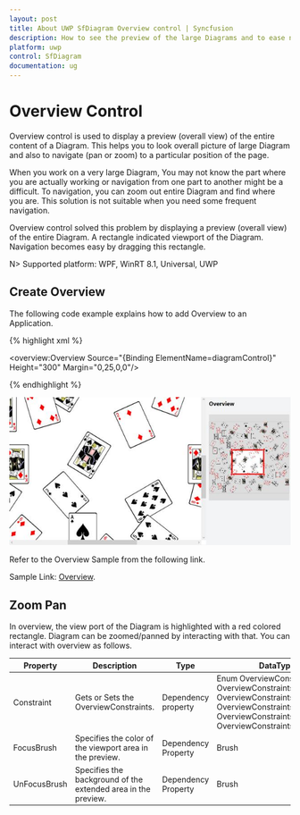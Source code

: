 ```yaml
---
layout: post
title: About UWP SfDiagram Overview control | Syncfusion
description: How to see the preview of the large Diagrams and to ease navigations within that Diagram?
platform: uwp
control: SfDiagram
documentation: ug
---
```


# Overview Control

Overview control is used to display a preview (overall view) of the entire content of a Diagram. This helps you to look overall picture of large Diagram and also to navigate (pan or zoom) to a particular position of the page.

When you work on a very large Diagram, You may not know the part where you are actually working or navigation from one part to another might be a difficult. To navigation, you can zoom out entire Diagram and find where you are. This solution is not suitable when you need some frequent navigation.

Overview control solved this problem by displaying a preview (overall view) of the entire Diagram. A rectangle indicated viewport of the Diagram. Navigation becomes easy by dragging this rectangle.

N> Supported platform: WPF, WinRT 8.1, Universal, UWP


## Create Overview

The following code example explains how to add Overview to an Application.

{% highlight xml %}

<!--Initializes the overview control-->
<overview:Overview Source="{Binding ElementName=diagramControl}" Height="300" Margin="0,25,0,0"/>
	
{% endhighlight %}	

![Overview control](Overview-Control_images/Overview-Control_img1.jpeg)

Refer to the Overview Sample from the following link.

Sample Link: [Overview](http://www.syncfusion.com/downloads/support/directtrac/215887/ze/Overview_Sample-1338316743).

## Zoom Pan
In overview, the view port of the Diagram is highlighted with a red colored rectangle. Diagram can be zoomed/panned by interacting with that. You can interact with overview as follows.

| Property | Description | Type | DataType |
|---|---|---|---|
| Constraint | Gets or Sets the OverviewConstraints. | Dependency property | Enum OverviewConstraints  OverviewConstraints.None OverviewConstraints.Pan OverviewConstraints.TapFocus OverviewConstraints.DrawFocus OverviewConstraints.Zoom |
| FocusBrush | Specifies the color of the viewport area in the preview. | Dependency Property | Brush |
| UnFocusBrush | Specifies the background of the extended area in the preview. | Dependency Property | Brush |

